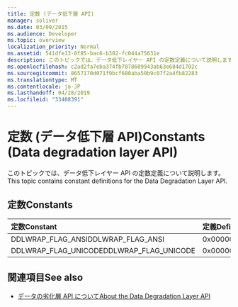 ```yaml
---
title: 定数 (データ低下層 API)
manager: soliver
ms.date: 03/09/2015
ms.audience: Developer
ms.topic: overview
localization_priority: Normal
ms.assetid: 541dfe13-0f85-bac6-b302-fc044a75631e
description: このトピックでは、データ低下レイヤー API の定数定義について説明します。
ms.openlocfilehash: c2ad2fa7eba374fb7878609943ab63e684d1702c
ms.sourcegitcommit: 8657170d071f9bcf680aba50b9c07f2a4fb82283
ms.translationtype: MT
ms.contentlocale: ja-JP
ms.lasthandoff: 04/28/2019
ms.locfileid: "33408391"
---
```

# <a name="constants-data-degradation-layer-api"></a><span data-ttu-id="af962-103">定数 (データ低下層 API)</span><span class="sxs-lookup"><span data-stu-id="af962-103">Constants (Data degradation layer API)</span></span>

<span data-ttu-id="af962-104">このトピックでは、データ低下レイヤー API の定数定義について説明します。</span><span class="sxs-lookup"><span data-stu-id="af962-104">This topic contains constant definitions for the Data Degradation Layer API.</span></span>
  
## <a name="constants"></a><span data-ttu-id="af962-105">定数</span><span class="sxs-lookup"><span data-stu-id="af962-105">Constants</span></span>

|<span data-ttu-id="af962-106">**定数**</span><span class="sxs-lookup"><span data-stu-id="af962-106">**Constant**</span></span>|<span data-ttu-id="af962-107">**定義**</span><span class="sxs-lookup"><span data-stu-id="af962-107">**Definition**</span></span>|
|:-----|:-----|
|<span data-ttu-id="af962-108">DDLWRAP_FLAG_ANSI</span><span class="sxs-lookup"><span data-stu-id="af962-108">DDLWRAP_FLAG_ANSI</span></span>  <br/> |<span data-ttu-id="af962-109">0x00000001</span><span class="sxs-lookup"><span data-stu-id="af962-109">0x00000001</span></span>  <br/> |
|<span data-ttu-id="af962-110">DDLWRAP_FLAG_UNICODE</span><span class="sxs-lookup"><span data-stu-id="af962-110">DDLWRAP_FLAG_UNICODE</span></span>  <br/> |<span data-ttu-id="af962-111">0x00000002</span><span class="sxs-lookup"><span data-stu-id="af962-111">0x00000002</span></span>  <br/> |
   
## <a name="see-also"></a><span data-ttu-id="af962-112">関連項目</span><span class="sxs-lookup"><span data-stu-id="af962-112">See also</span></span>

- [<span data-ttu-id="af962-113">データの劣化層 API について</span><span class="sxs-lookup"><span data-stu-id="af962-113">About the Data Degradation Layer API</span></span>](about-the-data-degradation-layer-api.md)

